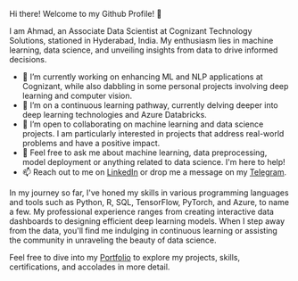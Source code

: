 Hi there! Welcome to my Github Profile! 👋

I am Ahmad, an Associate Data Scientist at Cognizant Technology Solutions, stationed in Hyderabad, India. My enthusiasm lies in machine learning, data science, and unveiling insights from data to drive informed decisions. 

- 🔭 I’m currently working on enhancing ML and NLP applications at Cognizant, while also dabbling in some personal projects involving deep learning and computer vision.
- 🌱 I’m on a continuous learning pathway, currently delving deeper into deep learning technologies and Azure Databricks.
- 👯 I’m open to collaborating on machine learning and data science projects. I am particularly interested in projects that address real-world problems and have a positive impact.
- 💬 Feel free to ask me about machine learning, data preprocessing, model deployment or anything related to data science. I'm here to help!
- 📫 Reach out to me on [LinkedIn](https://www.linkedin.com/in/ahmad-iiitk/) or drop me a message on my [Telegram](https://t.me/peacefuldata).

In my journey so far, I've honed my skills in various programming languages and tools such as Python, R, SQL, TensorFlow, PyTorch, and Azure, to name a few. My professional experience ranges from creating interactive data dashboards to designing efficient deep learning models. When I step away from the data, you'll find me indulging in continuous learning or assisting the community in unraveling the beauty of data science.

Feel free to dive into my [Portfolio](https://github.com/pypi-ahmad/ahmad.github.io) to explore my projects, skills, certifications, and accolades in more detail.
